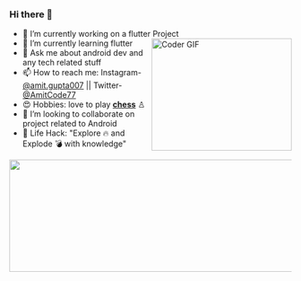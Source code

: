 

### Hi there  👋

-   🔭  I’m currently working on a flutter Project   <img src="https://media.giphy.com/media/M9kgjEsLG6LMbYC9dl/giphy.gif" alt="Coder GIF" width="250" height="200" align= "right">
-   🌱  I’m currently learning flutter
-   💬  Ask me about android dev and any tech related stuff
-   📫  How to reach me: Instagram- [@amit.gupta007](https://www.instagram.com/amit.gupta007/) ||  Twitter- [@AmitCode77](https://twitter.com/AmitCode77) 
-   😍  Hobbies: love to play [**chess**](https://www.chess.com/member/amitgchess1) ♙
-   👯 I’m looking to collaborate on project related to Android 
-   🎯 Life Hack: "Explore 🔥 and Explode 💣 with knowledge"

<img src="https://github-readme-stats.vercel.app/api?username=amitcode77&&show_icons=true&title_color=ffffff&icon_color=bb2acf&text_color=daf7dc&bg_color=151515&count_private=true&theme=highcontrast" height="200" width="1000">

